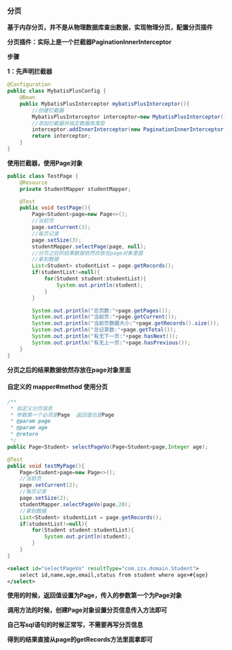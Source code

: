 ### 分页

**基于内存分页，并不是从物理数据库查出数据，实现物理分页，配置分页插件**

**分页插件：实际上是一个拦截器PaginationInnerInterceptor**



**步骤**

**1：先声明拦截器**

```Java
@Configuration
public class MybatisPlusConfig {
    @Bean
    public MybatisPlusInterceptor mybatisPlusInterceptor(){
        //创建拦截器
        MybatisPlusInterceptor interceptor=new MybatisPlusInterceptor();
        //添加拦截器并指定数据库类型
        interceptor.addInnerInterceptor(new PaginationInnerInterceptor(DbType.MYSQL));
        return interceptor;
    }
}
```



**使用拦截器，使用Page对象**

```java
public class TestPage {
    @Resource
    private StudentMapper studentMapper;

    @Test
    public void testPage(){
        Page<Student>page=new Page<>();
        //当前页
        page.setCurrent(3);
        //每页记录
        page.setSize(3);
        studentMapper.selectPage(page, null);
        //分页之后的结果数据依然存放在page对象里面
        //拿到数据
        List<Student> studentList = page.getRecords();
        if(studentList!=null){
            for(Student student:studentList){
                System.out.println(student);
            }
        }

        System.out.println("总页数:"+page.getPages());
        System.out.println("当前页:"+page.getCurrent());
        System.out.println("当前页数据大小:"+page.getRecords().size());
        System.out.println("总记录数:"+page.getTotal());
        System.out.println("有无下一页:"+page.hasNext());
        System.out.println("有无上一页:"+page.hasPrevious());
    }
}
```

**分页之后的结果数据依然存放在page对象里面**



#### 自定义的 mapper#method 使用分页

```java
/**
 * 自定义分页信息
 * 参数第一个必须是Page  返回值也是Page
 * @param page
 * @param age
 * @return
 */
public Page<Student> selectPageVo(Page<Student>page,Integer age);
```



```java
@Test
public void testMyPage(){
    Page<Student>page=new Page<>();
    //当前页
    page.setCurrent(2);
    //每页记录
    page.setSize(2);
    studentMapper.selectPageVo(page,20);
    //拿到数据
    List<Student> studentList = page.getRecords();
    if(studentList!=null){
        for(Student student:studentList){
            System.out.println(student);
        }
    }
}
```



```xml
<select id="selectPageVo" resultType="com.zzx.domain.Student">
    select id,name,age,email,status from student where age>#{age}
</select>
```

**使用的时候，返回值设置为Page，传入的参数第一个为Page对象**

**调用方法的时候，创建Page对象设置分页信息传入方法即可**

**自己写sql语句的时候正常写，不需要再写分页信息**

**得到的结果直接从page的getRecords方法里面拿即可**